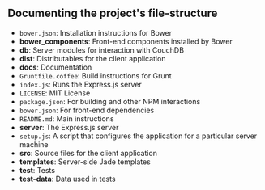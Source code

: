 ## Documenting the project's file-structure

- `bower.json`: Installation instructions for Bower
- __bower_components__: Front-end components installed by Bower
- __db__: Server modules for interaction with CouchDB
- __dist__: Distributables for the client application
- __docs__: Documentation
- `Gruntfile.coffee`: Build instructions for Grunt
- `index.js`: Runs the Express.js server
- `LICENSE`: MIT License
- `package.json`: For building and other NPM interactions
- `bower.json`: For front-end dependencies
- `README.md`: Main instructions
- __server__: The Express.js server
- `setup.js`: A script that configures the application for a particular server machine
- __src__: Source files for the client application
- __templates__: Server-side Jade templates
- __test__: Tests
- __test-data__: Data used in tests